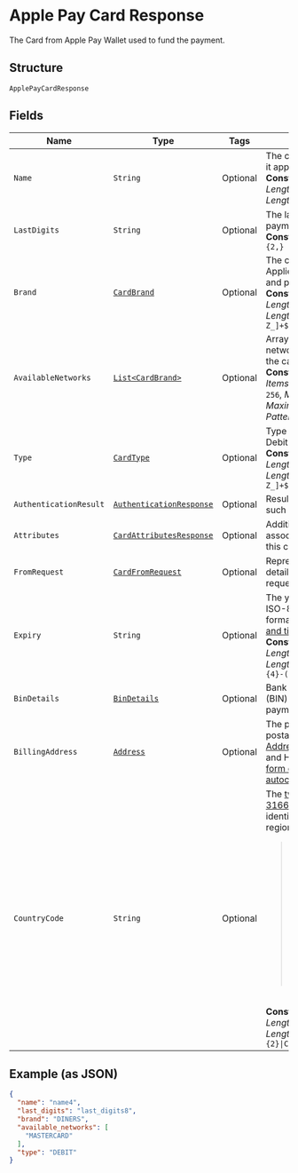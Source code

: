 
# Apple Pay Card Response

The Card from Apple Pay Wallet used to fund the payment.

## Structure

`ApplePayCardResponse`

## Fields

| Name | Type | Tags | Description | Getter | Setter |
|  --- | --- | --- | --- | --- | --- |
| `Name` | `String` | Optional | The card holder's name as it appears on the card.<br>**Constraints**: *Minimum Length*: `2`, *Maximum Length*: `300` | String getName() | setName(String name) |
| `LastDigits` | `String` | Optional | The last digits of the payment card.<br>**Constraints**: *Pattern*: `[0-9]{2,}` | String getLastDigits() | setLastDigits(String lastDigits) |
| `Brand` | [`CardBrand`](../../doc/models/card-brand.md) | Optional | The card network or brand. Applies to credit, debit, gift, and payment cards.<br>**Constraints**: *Minimum Length*: `1`, *Maximum Length*: `255`, *Pattern*: `^[A-Z_]+$` | CardBrand getBrand() | setBrand(CardBrand brand) |
| `AvailableNetworks` | [`List<CardBrand>`](../../doc/models/card-brand.md) | Optional | Array of brands or networks associated with the card.<br>**Constraints**: *Minimum Items*: `1`, *Maximum Items*: `256`, *Minimum Length*: `1`, *Maximum Length*: `255`, *Pattern*: `^[A-Z_]+$` | List<CardBrand> getAvailableNetworks() | setAvailableNetworks(List<CardBrand> availableNetworks) |
| `Type` | [`CardType`](../../doc/models/card-type.md) | Optional | Type of card. i.e Credit, Debit and so on.<br>**Constraints**: *Minimum Length*: `1`, *Maximum Length*: `255`, *Pattern*: `^[A-Z_]+$` | CardType getType() | setType(CardType type) |
| `AuthenticationResult` | [`AuthenticationResponse`](../../doc/models/authentication-response.md) | Optional | Results of Authentication such as 3D Secure. | AuthenticationResponse getAuthenticationResult() | setAuthenticationResult(AuthenticationResponse authenticationResult) |
| `Attributes` | [`CardAttributesResponse`](../../doc/models/card-attributes-response.md) | Optional | Additional attributes associated with the use of this card. | CardAttributesResponse getAttributes() | setAttributes(CardAttributesResponse attributes) |
| `FromRequest` | [`CardFromRequest`](../../doc/models/card-from-request.md) | Optional | Representation of card details as received in the request. | CardFromRequest getFromRequest() | setFromRequest(CardFromRequest fromRequest) |
| `Expiry` | `String` | Optional | The year and month, in ISO-8601 `YYYY-MM` date format. See [Internet date and time format](https://tools.ietf.org/html/rfc3339#section-5.6).<br>**Constraints**: *Minimum Length*: `7`, *Maximum Length*: `7`, *Pattern*: `^[0-9]{4}-(0[1-9]\|1[0-2])$` | String getExpiry() | setExpiry(String expiry) |
| `BinDetails` | [`BinDetails`](../../doc/models/bin-details.md) | Optional | Bank Identification Number (BIN) details used to fund a payment. | BinDetails getBinDetails() | setBinDetails(BinDetails binDetails) |
| `BillingAddress` | [`Address`](../../doc/models/address.md) | Optional | The portable international postal address. Maps to [AddressValidationMetadata](https://github.com/googlei18n/libaddressinput/wiki/AddressValidationMetadata) and HTML 5.1 [Autofilling form controls: the autocomplete attribute](https://www.w3.org/TR/html51/sec-forms.html#autofilling-form-controls-the-autocomplete-attribute). | Address getBillingAddress() | setBillingAddress(Address billingAddress) |
| `CountryCode` | `String` | Optional | The [two-character ISO 3166-1 code](/api/rest/reference/country-codes/) that identifies the country or region.<blockquote><strong>Note:</strong> The country code for Great Britain is <code>GB</code> and not <code>UK</code> as used in the top-level domain names for that country. Use the `C2` country code for China worldwide for comparable uncontrolled price (CUP) method, bank card, and cross-border transactions.</blockquote><br>**Constraints**: *Minimum Length*: `2`, *Maximum Length*: `2`, *Pattern*: `^([A-Z]{2}\|C2)$` | String getCountryCode() | setCountryCode(String countryCode) |

## Example (as JSON)

```json
{
  "name": "name4",
  "last_digits": "last_digits8",
  "brand": "DINERS",
  "available_networks": [
    "MASTERCARD"
  ],
  "type": "DEBIT"
}
```

